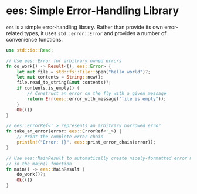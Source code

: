 # ees: Simple Error-Handling Library

`ees` is a simple error-handling library. Rather than provide its own error-related
types, it uses `std::error::Error` and provides a number of convenience functions.

```rust
use std::io::Read;

// Use ees::Error for arbitrary owned errors
fn do_work() -> Result<(), ees::Error> {
    let mut file = std::fs::File::open("hello world")?;
    let mut contents = String::new();
    file.read_to_string(&mut contents)?;
    if contents.is_empty() {
        // Construct an error on the fly with a given message
        return Err(ees::error_with_message("file is empty"));
    }
    Ok(())
}

// ees::ErrorRef<'_> represents an arbitrary borrowed error
fn take_an_error(error: ees::ErrorRef<'_>) {
    // Print the complete error chain
    println!("Error: {}", ees::print_error_chain(error));
}

// Use ees::MainResult to automatically create nicely-formatted error messages
// in the main() function
fn main() -> ees::MainResult {
    do_work()?;
    Ok(())
}
```
